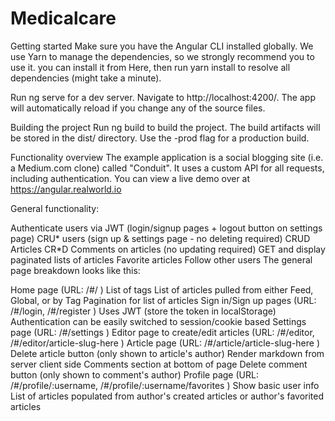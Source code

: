 # Medicalcare
Getting started
Make sure you have the Angular CLI installed globally. We use Yarn to manage the dependencies, so we strongly recommend you to use it. you can install it from Here, then run yarn install to resolve all dependencies (might take a minute).

Run ng serve for a dev server. Navigate to http://localhost:4200/. The app will automatically reload if you change any of the source files.

Building the project
Run ng build to build the project. The build artifacts will be stored in the dist/ directory. Use the -prod flag for a production build.

Functionality overview
The example application is a social blogging site (i.e. a Medium.com clone) called "Conduit". It uses a custom API for all requests, including authentication. You can view a live demo over at https://angular.realworld.io

General functionality:

Authenticate users via JWT (login/signup pages + logout button on settings page)
CRU* users (sign up & settings page - no deleting required)
CRUD Articles
CR*D Comments on articles (no updating required)
GET and display paginated lists of articles
Favorite articles
Follow other users
The general page breakdown looks like this:

Home page (URL: /#/ )
List of tags
List of articles pulled from either Feed, Global, or by Tag
Pagination for list of articles
Sign in/Sign up pages (URL: /#/login, /#/register )
Uses JWT (store the token in localStorage)
Authentication can be easily switched to session/cookie based
Settings page (URL: /#/settings )
Editor page to create/edit articles (URL: /#/editor, /#/editor/article-slug-here )
Article page (URL: /#/article/article-slug-here )
Delete article button (only shown to article's author)
Render markdown from server client side
Comments section at bottom of page
Delete comment button (only shown to comment's author)
Profile page (URL: /#/profile/:username, /#/profile/:username/favorites )
Show basic user info
List of articles populated from author's created articles or author's favorited articles
